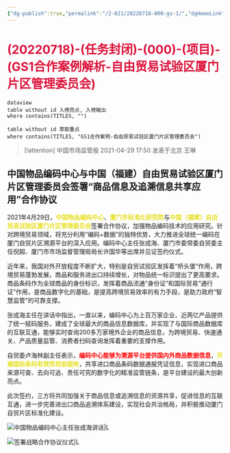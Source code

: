 ```yaml
---
{"dg-publish":true,"permalink":"/2-021/20220718-000-gs-1/","dgHomeLink":true,"dgPassFrontmatter":false}
---
```



# <font color=#DC143C>(20220718)-(任务封闭)-(000)-(项目)-(GS1合作案例解析-自由贸易试验区厦门片区管理委员会)</font>

```
dataview
table without id 入榜亮点, 入榜输出
where contains(TITLES, "")
```

```dataview
table without id 萃取重点
where contains(TITLES, "GS1合作案例-自由贸易试验区厦门片区管理委员会")
```

>[!attention]
>中国市场监管报
>2021-04-29 17:50
>发表于北京
>王琳

## 中国物品编码中心与中国（福建）自由贸易试验区厦门片区管理委员会签署“商品信息及追溯信息共享应用”合作协议

2021年4月29日，<strong><font color=#E6E022>中国物品编码中心</font></strong>、<strong><font color=#E6E022>厦门市标准化研究院</font></strong>与<strong><font color=#E6E022>中国（福建）自由贸易试验区厦门片区管理委员会</font></strong>签署合作协议，加强物品编码技术的应用研究。针对跨境贸易领域，将充分利用“编码+数据”的独特优势，大力推进全球统一编码在厦门自贸片区溯源平台的深入应用。编码中心主任张成海、厦门市委常委自贸委主任倪超、厦门市市场监督管理局局长许国华等出席并见证签约仪式。

近年来，我国对外开放程度不断扩大，特别是自贸试验区发挥着“桥头堡”作用，跨境贸易蓬勃发展，商品和服务进出口持续增长，对物品统一标识提出了更高要求。商品条码作为全球商品的身份标识，发挥着商品流通“身份证”和国际贸易“通行证”作用，是商品数字化的基础，是提高跨境贸易效率的有力手段，是助力政府“智慧监管”的可靠支撑。

张成海主任在讲话中指出，一直以来，编码中心为上百万家企业、近两亿产品提供了统一赋码服务，建成了全球最大的商品信息数据库，并实现了与国际商品数据库的互联互通，能够实时查询200多万家境外企业的商品信息，为跨境贸易、快速通关、产品质量监管、消费者扫码查询发挥着重要的支撑作用。

自贸委卢海林副主任表示，<strong><font color=#FF0000>编码中心能够为溯源平台提供国内外商品数据信息</font></strong>，<strong><font color=#E6E022>开展国际条码有效性校验服务</font></strong>，共享进口商品条码数据通报凭证信息，实现进口商品来源可查、去向可追、责任可究的数字化的精准监管链条，是平台建设的最大创新亮点。

此次签约，三方将共同加强关于商品信息或追溯信息的资源共享，促进信息的互联互通，进一步完善进出口商品追溯体系建设，实现社会共治格局，并积极推动厦门自贸片区标准化建设。

![中国物品编码中心主任张成海讲话|L](https://mmbiz.qpic.cn/mmbiz_png/K88vLdebsTwKibg0Wia1uU9wVanprVC9OicibT7btSQrLpBFCt5upTApDk9OyuCPto0VQicyicvLLx4gK7oOricEICjcw/640?wx_fmt=png&wxfrom=5&wx_lazy=1&wx_co=1)

![签署战略合作协议仪式|L](https://mmbiz.qpic.cn/mmbiz_png/K88vLdebsTwKibg0Wia1uU9wVanprVC9Oic8M4iaIh0WMYls6sXe67nX0eGmmwT4sLuzOhPSlJDjcc9dkWkZeeicrGg/640?wx_fmt=png&wxfrom=5&wx_lazy=1&wx_co=1)